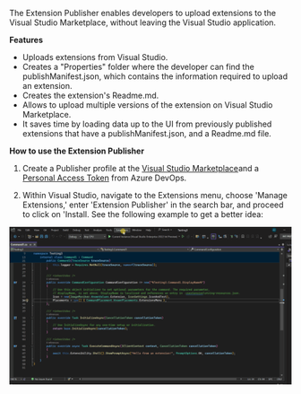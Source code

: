 The Extension Publisher enables developers to upload extensions to the Visual Studio Marketplace, without leaving the Visual Studio application.


**Features**

- Uploads extensions from Visual Studio.
- Creates a "Properties" folder where the developer can find the publishManifest.json, which contains the information required to upload an extension.
- Creates the extension's Readme.md.
- Allows to upload multiple versions of the extension on Visual Studio Marketplace.
- It saves time by loading data up to the UI from previously published extensions that have a publishManifest.json, and a Readme.md file.


**How to use the Extension Publisher**

1. Create a Publisher profile at the [Visual Studio Marketplace](https://marketplace.visualstudio.com/)and a [Personal Access Token](https://learn.microsoft.com/en-us/azure/devops/extend/publish/command-line?view=azure-devops) from Azure DevOps. 

2. Within Visual Studio, navigate to the Extensions menu, choose 'Manage Extensions,' enter 'Extension Publisher' in the search bar, and proceed to click on 'Install. See the following example to get a better idea:


![Extension.gif](Extension.gif)